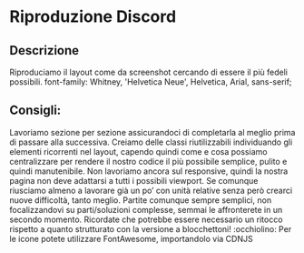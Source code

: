 # Riproduzione Discord 

## Descrizione
Riproduciamo il layout come da screenshot cercando di essere il più fedeli possibili.
font-family: Whitney, 'Helvetica Neue', Helvetica, Arial, sans-serif;

## Consigli:
Lavoriamo sezione per sezione assicurandoci di completarla al meglio prima di passare alla successiva.
Creiamo delle classi riutilizzabili individuando gli elementi ricorrenti nel layout, capendo quindi come e cosa possiamo centralizzare per rendere il nostro codice il più possibile semplice, pulito e quindi manutenibile.
Non lavoriamo ancora sul responsive, quindi la nostra pagina non deve adattarsi a tutti i possibili viewport. Se comunque riusciamo almeno a lavorare già un po’ con unità relative senza però crearci nuove difficoltà, tanto meglio.
Partite comunque sempre semplici, non focalizzandovi su parti/soluzioni complesse, semmai le affronterete in un secondo momento.
Ricordate che potrebbe essere necessario un ritocco rispetto a quanto strutturato con la versione a blocchettoni! :occhiolino:
Per le icone potete utilizzare FontAwesome, importandolo via CDNJS